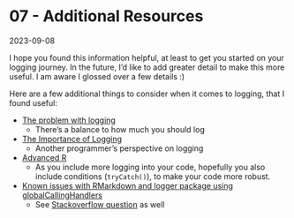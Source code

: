 07 - Additional Resources
================
2023-09-08

I hope you found this information helpful, at least to get you started
on your logging journey. In the future, I’d like to add greater detail
to make this more useful. I am aware I glossed over a few details :)

Here are a few additional things to consider when it comes to logging,
that I found useful:

- [The problem with
  logging](https://blog.codinghorror.com/the-problem-with-logging/)
  - There’s a balance to how much you should log
- [The Importance of
  Logging](https://www.thecodedmessage.com/posts/logging/)
  - Another programmer’s perspective on logging
- [Advanced R](https://adv-r.hadley.nz/conditions.html)
  - As you include more logging into your code, hopefully you also
    include conditions (`tryCatch()`), to make your code more robust.
- [Known issues with RMarkdown and logger package using
  globalCallingHandlers](https://github.com/daroczig/logger/issues/70)
  - See [Stackoverflow
    question](https://stackoverflow.com/questions/73135786/issues-when-using-logger-package-in-r-markdown-when-initializing-log-errors)
    as well
